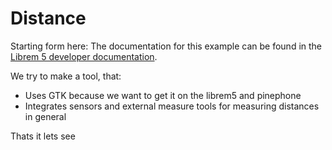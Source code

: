 # Distance

Starting form here:
The documentation for this example can be found in the [Librem 5 developer
documentation](https://developer.puri.sm/Librem5/Apps/Examples/).

We try to make a tool, that:

- Uses GTK because we want to get it on the librem5 and pinephone
- Integrates sensors and external measure tools for measuring distances in general

Thats it lets see

